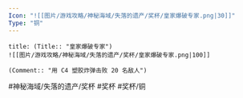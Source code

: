 ```yaml
---
Icon: "![[图片/游戏攻略/神秘海域/失落的遗产/奖杯/皇家爆破专家.png|30]]"
Type: "铜"
---
```

```ad-common-bronze-trophy
title: (Title:: "皇家爆破专家")
![[图片/游戏攻略/神秘海域/失落的遗产/奖杯/皇家爆破专家.png|100]]

(Comment:: "用 C4 塑胶炸弹击败 20 名敌人")
```

#神秘海域/失落的遗产/奖杯 #奖杯 #奖杯/铜
